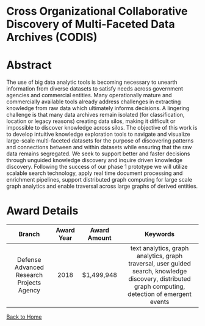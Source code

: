 
Cross Organizational Collaborative Discovery of Multi-Faceted Data Archives (CODIS)
===================================================================================

# Abstract


The use of big data analytic tools is becoming necessary to unearth information from diverse datasets to satisfy needs across government agencies and commercial entities. Many operationally mature and commercially available tools already address challenges in extracting knowledge from raw data which ultimately informs decisions. A lingering challenge is that many data archives remain isolated (for classification, location or legacy reasons) creating data silos, making it difficult or impossible to discover knowledge across silos. The objective of this work is to develop intuitive knowledge exploration tools to navigate and visualize large-scale multi-faceted datasets for the purpose of discovering patterns and connections between and within datasets while ensuring that the raw data remains segregated. We seek to support better and faster decisions through unguided knowledge discovery and inquire driven knowledge discovery. Following the success of our phase 1 prototype we will utilize scalable search technology, apply real time document processing and enrichment pipelines, support distributed graph computing for large scale graph analytics and enable traversal across large graphs of derived entities.  

# Award Details

|Branch|Award Year|Award Amount|Keywords|
| :---: | :---: | :---: | :---: |
|Defense Advanced Research Projects Agency|2018|$1,499,948|text analytics, graph analytics, graph traversal, user guided search, knowledge discovery, distributed graph computing, detection of emergent events|
  
  


[Back to Home](https://github.com/chrischow/dod_sbir_awards#1219)